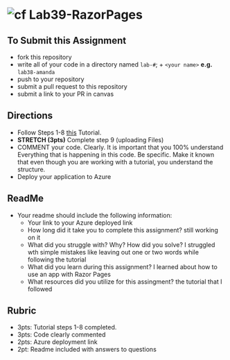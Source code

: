 ![cf](http://i.imgur.com/7v5ASc8.png) Lab39-RazorPages
=====================================

## To Submit this Assignment
- fork this repository
- write all of your code in a directory named `lab-#`; + `<your name>` **e.g.** `lab38-amanda`
- push to your repository
- submit a pull request to this repository
- submit a link to your PR in canvas

## Directions 
- Follow Steps 1-8 [this](https://docs.microsoft.com/en-us/aspnet/core/tutorials/razor-pages/) Tutorial.
- **STRETCH (3pts)** Complete step 9 (uploading Files)
-  COMMENT your code. Clearly. It is important that you 100% understand Everything that is happening in this code. Be specific. Make it known that even though you are working with a tutorial, you understand the structure. 
- Deploy your application to Azure

## ReadMe
- Your readme should include the following information:
  - Your link to your Azure deployed link
  - How long did it take you to complete this assignment? still working on it
  - What did you struggle with? Why? How did you solve? I struggled wth simple mistakes like leaving out one or two words while following the tutorial
  - What did you learn during this assignment? I learned about how to use an app with Razor Pages
  - What resources did you utilize for this assingment? the tutorial that I followed

## Rubric
- 3pts: Tutorial steps 1-8 completed. 
- 3pts: Code clearly commented
- 2pts: Azure deployment link
- 2pt: Readme included with answers to questions
